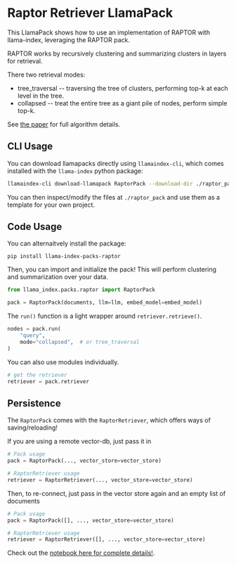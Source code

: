 # Raptor Retriever LlamaPack

This LlamaPack shows how to use an implementation of RAPTOR with llama-index, leveraging the RAPTOR pack.

RAPTOR works by recursively clustering and summarizing clusters in layers for retrieval.

There two retrieval modes:

- tree_traversal -- traversing the tree of clusters, performing top-k at each level in the tree.
- collapsed -- treat the entire tree as a giant pile of nodes, perform simple top-k.

See [the paper](https://arxiv.org/abs/2401.18059) for full algorithm details.

## CLI Usage

You can download llamapacks directly using `llamaindex-cli`, which comes installed with the `llama-index` python package:

```bash
llamaindex-cli download-llamapack RaptorPack --download-dir ./raptor_pack
```

You can then inspect/modify the files at `./raptor_pack` and use them as a template for your own project.

## Code Usage

You can alternaitvely install the package:

`pip install llama-index-packs-raptor`

Then, you can import and initialize the pack! This will perform clustering and summarization over your data.

```python
from llama_index.packs.raptor import RaptorPack

pack = RaptorPack(documents, llm=llm, embed_model=embed_model)
```

The `run()` function is a light wrapper around `retriever.retrieve()`.

```python
nodes = pack.run(
    "query",
    mode="collapsed",  # or tree_traversal
)
```

You can also use modules individually.

```python
# get the retriever
retriever = pack.retriever
```

## Persistence

The `RaptorPack` comes with the `RaptorRetriever`, which offers ways of saving/reloading!

If you are using a remote vector-db, just pass it in

```python
# Pack usage
pack = RaptorPack(..., vector_store=vector_store)

# RaptorRetriever usage
retriever = RaptorRetriever(..., vector_store=vector_store)
```

Then, to re-connect, just pass in the vector store again and an empty list of documents

```python
# Pack usage
pack = RaptorPack([], ..., vector_store=vector_store)

# RaptorRetriever usage
retriever = RaptorRetriever([], ..., vector_store=vector_store)
```

Check out the [notebook here for complete details!](https://github.com/run-llama/llama_index/blob/main/llama-index-packs/llama-index-packs-raptor/examples/raptor.ipynb).
